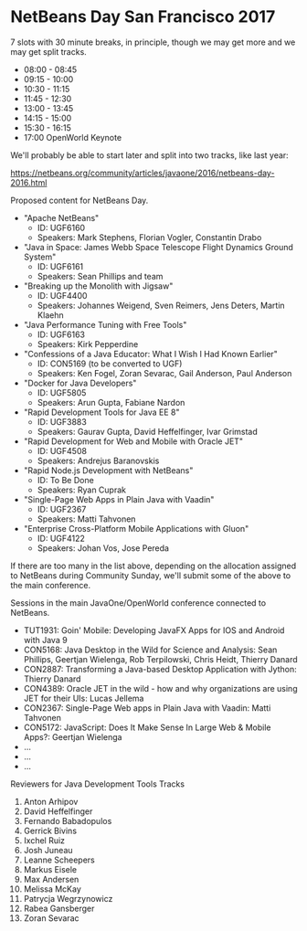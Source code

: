 # NetBeans Day San Francisco 2017

7 slots with 30 minute breaks, in principle, though we may get more and we may get split tracks.

   * 08:00 - 08:45
   * 09:15 - 10:00
   * 10:30 - 11:15
   * 11:45 - 12:30
   * 13:00 - 13:45
   * 14:15 - 15:00
   * 15:30 - 16:15
   * 17:00 OpenWorld Keynote
   
We'll probably be able to start later and split into two tracks, like last year:

https://netbeans.org/community/articles/javaone/2016/netbeans-day-2016.html
   
Proposed content for NetBeans Day.   

   * "Apache NetBeans"
      - ID: UGF6160
      - Speakers: Mark Stephens, Florian Vogler, Constantin Drabo
   * "Java in Space: James Webb Space Telescope Flight Dynamics Ground System"
      - ID: UGF6161
      - Speakers: Sean Phillips and team
   * "Breaking up the Monolith with Jigsaw" 
      - ID: UGF4400
      - Speakers: Johannes Weigend, Sven Reimers, Jens Deters, Martin Klaehn
   * "Java Performance Tuning with Free Tools"
      - ID: UGF6163
      - Speakers: Kirk Pepperdine
   * "Confessions of a Java Educator: What I Wish I Had Known Earlier"
      - ID: CON5169 (to be converted to UGF)
      - Speakers: Ken Fogel, Zoran Sevarac, Gail Anderson, Paul Anderson
   * "Docker for Java Developers"
      - ID: UGF5805
      - Speakers: Arun Gupta, Fabiane Nardon
   * "Rapid Development Tools for Java EE 8"
      - ID: UGF3883
      - Speakers: Gaurav Gupta, David Heffelfinger, Ivar Grimstad
   * "Rapid Development for Web and Mobile with Oracle JET"
      - ID: UGF4508
      - Speakers: Andrejus Baranovskis
   * "Rapid Node.js Development with NetBeans"
      - ID: To Be Done
      - Speakers: Ryan Cuprak
   * "Single-Page Web Apps in Plain Java with Vaadin"
      - ID: UGF2367
      - Speakers: Matti Tahvonen
   * "Enterprise Cross-Platform Mobile Applications with Gluon"
      - ID: UGF4122
      - Speakers: Johan Vos, Jose Pereda
      
If there are too many in the list above, depending on the allocation assigned to NetBeans during Community Sunday, we'll submit some of the above to the main conference.      

Sessions in the main JavaOne/OpenWorld conference connected to NetBeans.

   * TUT1931: Goin' Mobile: Developing JavaFX Apps for IOS and Android with Java 9
   * CON5168: Java Desktop in the Wild for Science and Analysis: Sean Phillips, Geertjan Wielenga, Rob Terpilowski, Chris Heidt, Thierry Danard
   * CON2887: Transforming a Java-based Desktop Application with Jython: Thierry Danard
   * CON4389: Oracle JET in the wild - how and why organizations are using JET for their UIs: Lucas Jellema
   * CON2367: Single-Page Web apps in Plain Java with Vaadin: Matti Tahvonen
   * CON5172: JavaScript: Does It Make Sense In Large Web & Mobile Apps?: Geertjan Wielenga
   * ...
   * ...
   * ...
   
Reviewers for Java Development Tools Tracks

   1. Anton Arhipov
   1. David Heffelfinger
   1. Fernando Babadopulos
   1. Gerrick Bivins
   1. Ixchel Ruiz
   1. Josh Juneau
   1. Leanne Scheepers
   1. Markus Eisele
   1. Max Andersen
   1. Melissa McKay
   1. Patrycja Wegrzynowicz
   1. Rabea Gansberger
   1. Zoran Sevarac
